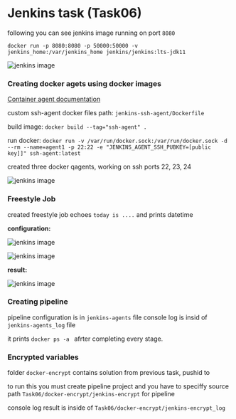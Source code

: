 # Jenkins task (Task06)

following you can see jenkins image running on port ```8080```

```docker run -p 8080:8080 -p 50000:50000 -v jenkins_home:/var/jenkins_home jenkins/jenkins:lts-jdk11```

![jenkins image](./assets/docker_image.png)

### **Creating docker agets using docker images**

[Container agent documentation](https://www.jenkins.io/doc/book/using/using-agents/)

custom ssh-agent docker files path: ```jenkins-ssh-agent/Dockerfile```

build image: ```docker build --tag="ssh-agent" .```

run docker: 
```docker run -v /var/run/docker.sock:/var/run/docker.sock -d --rm --name=agent1 -p 22:22 -e "JENKINS_AGENT_SSH_PUBKEY=[public key]]" ssh-agent:latest```

created three docker qagents, working on ssh ports 22, 23, 24 

![jenkins image](./assets/agents.png)

### **Freestyle Job**

created freestyle job echoes ```today is ....``` and prints datetime 

**configuration:**

![jenkins image](./assets/build_sh.png)

![jenkins image](./assets/freestyle_job.png)

**result:**

![jenkins image](./assets/result.png)

### **Creating pipeline**

pipeline configuration is in ```jenkins-agents``` file
console log is insid of ```jenkins-agents_log``` file

it prints ```docker ps -a ``` afrter completing every stage.

### **Encrypted variables**

folder ```docker-encrypt``` contains solution from previous task, pushid to 

to run this you must create pipeline project and
you have to speciffy source path ```Task06/docker-encrypt/jenkins-encrypt``` for pipeline

console log result is inside of ```Task06/docker-encrypt/jenkins-encrypt_log```

